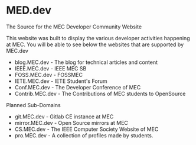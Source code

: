 # MED.dev

The Source for the MEC Developer Community Website

This website was built to display the various developer activities happening at MEC. You will be able to see below the websites that are supported by MEC.dev

- blog.MEC.dev - The blog for technical articles and content
- IEEE.MEC.dev - IEEE MEC SB
- FOSS.MEC.dev - FOSSMEC
- IETE.MEC.dev - IETE Student's Forum
- Conf.MEC.dev - The Developer Conference of MEC
- Contrib.MEC.dev - The Contributions of MEC students to OpenSource

Planned Sub-Domains
- git.MEC.dev - Gitlab CE instance at MEC
- mirror.MEC.dev - Open Source mirrors at MEC
- CS.MEC.dev - The IEEE Computer Society Website of MEC
- pro.MEC.dev - A collection of profiles made by students.
